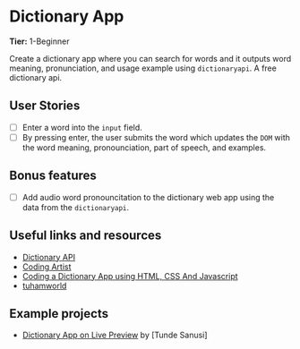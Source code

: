 # Dictionary App

**Tier:** 1-Beginner

Create a dictionary app where you can search for words and it outputs word meaning, pronunciation, and usage example using `dictionaryapi`. A free dictionary api.

## User Stories

- [ ] Enter a word into the `input` field.
- [ ] By pressing enter, the user submits the word which updates the `DOM` with the word meaning, pronounciation, part of speech, and examples.

## Bonus features

- [ ] Add audio word pronouncitation to the dictionary web app using the data from the `dictionaryapi`.

## Useful links and resources

- [Dictionary API](https://dictionaryapi.dev/)
- [Coding Artist](https://codingartistweb.com/2021/09/dictionary-app-html-css-and-javascript/)
- [Coding a Dictionary App using HTML, CSS And Javascript](https://www.youtube.com/watch?v=PUkgK7TI0x0)
- [tuhamworld](https://github.com/tuhamworld/dictionary-app)

## Example projects

- [Dictionary App on Live Preview](https://de-dictionary.vercel.app) by [Tunde Sanusi]
